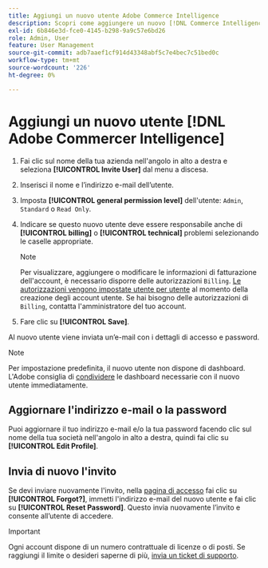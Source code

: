 ```yaml
---
title: Aggiungi un nuovo utente Adobe Commerce Intelligence
description: Scopri come aggiungere un nuovo [!DNL Commerce Intelligence] utente e come aggiornare il tuo nome utente o password.
exl-id: 6b846e3d-fce0-4145-b298-9a9c57e6bd26
role: Admin, User
feature: User Management
source-git-commit: adb7aaef1cf914d43348abf5c7e4bec7c51bed0c
workflow-type: tm+mt
source-wordcount: '226'
ht-degree: 0%

---
```


# Aggiungi un nuovo utente [!DNL Adobe Commercer Intelligence]

1. Fai clic sul nome della tua azienda nell&#39;angolo in alto a destra e seleziona **[!UICONTROL Invite User]** dal menu a discesa.
1. Inserisci il nome e l’indirizzo e-mail dell’utente.
1. Imposta **[!UICONTROL general permission level]** dell&#39;utente: `Admin`, `Standard` o `Read Only`.
1. Indicare se questo nuovo utente deve essere responsabile anche di **[!UICONTROL billing]** o **[!UICONTROL technical]** problemi selezionando le caselle appropriate.

   >[!NOTE]
   >
   >Per visualizzare, aggiungere o modificare le informazioni di fatturazione dell&#39;account, è necessario disporre delle autorizzazioni `Billing`. [Le autorizzazioni vengono impostate utente per utente](../../administrator/user-management/user-management.md) al momento della creazione degli account utente. Se hai bisogno delle autorizzazioni di `Billing`, contatta l&#39;amministratore del tuo account.

1. Fare clic su **[!UICONTROL Save]**.

Al nuovo utente viene inviata un’e-mail con i dettagli di accesso e password.

>[!NOTE]
>
>Per impostazione predefinita, il nuovo utente non dispone di dashboard. L&#39;Adobe consiglia di [condividere](../../data-user/dashboards/share-dashboard-with-users.md) le dashboard necessarie con il nuovo utente immediatamente.

## Aggiornare l&#39;indirizzo e-mail o la password

Puoi aggiornare il tuo indirizzo e-mail e/o la tua password facendo clic sul nome della tua società nell&#39;angolo in alto a destra, quindi fai clic su **[!UICONTROL Edit Profile]**.

## Invia di nuovo l&#39;invito

Se devi inviare nuovamente l&#39;invito, nella [pagina di accesso](https://dashboard.rjmetrics.com/v2/session/create) fai clic su **[!UICONTROL Forgot?]**, immetti l&#39;indirizzo e-mail del nuovo utente e fai clic su **[!UICONTROL Reset Password]**. Questo invia nuovamente l’invito e consente all’utente di accedere.

>[!IMPORTANT]
>
>Ogni account dispone di un numero contrattuale di licenze o di posti. Se raggiungi il limite o desideri saperne di più, [invia un ticket di supporto](https://experienceleague.adobe.com/docs/commerce-knowledge-base/kb/troubleshooting/miscellaneous/mbi-service-policies.html?lang=it).

